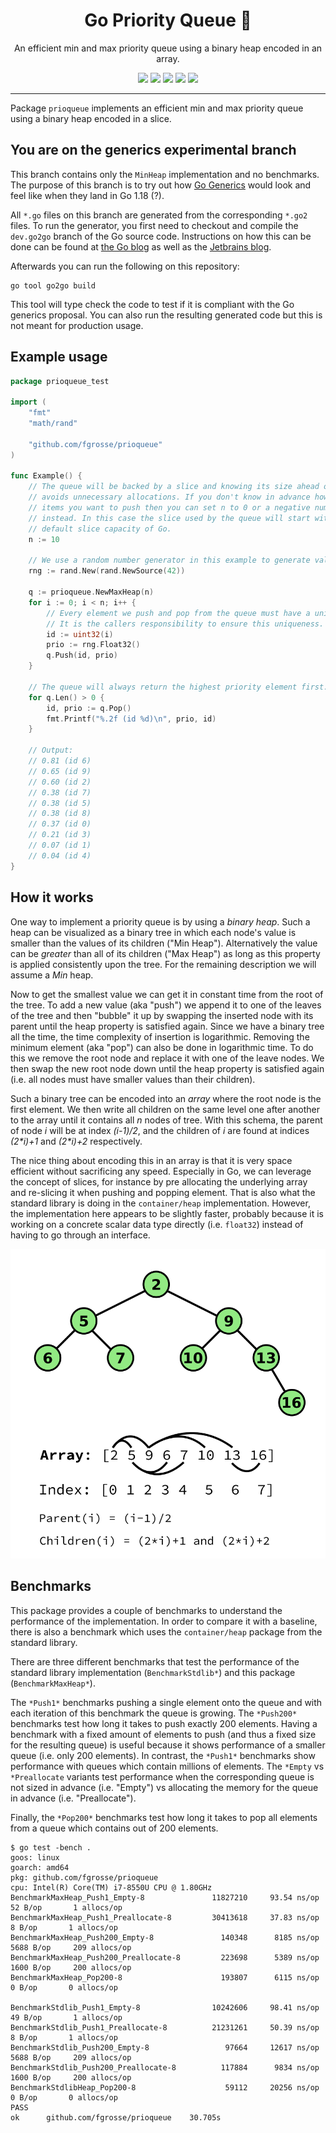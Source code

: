 <h1 align="center">Go Priority Queue 🚥</h1>
<p align="center">An efficient min and max priority queue using a binary heap encoded in an array.</p>
<p align="center">
   <a href="https://github.com/fgrosse/prioqueue/releases"><img src="https://img.shields.io/github/tag/fgrosse/prioqueue.svg?label=version&color=brightgreen"></a>
   <a href="https://github.com/fgrosse/prioqueue/actions/workflows/test.yml"><img src="https://github.com/fgrosse/prioqueue/actions/workflows/test.yml/badge.svg"></a>
   <a href="https://goreportcard.com/report/github.com/fgrosse/prioqueue"><img src="https://goreportcard.com/badge/github.com/fgrosse/prioqueue"></a>
   <!-- <a href="https://codecov.io/gh/fgrosse/prioqueue"><img src="https://codecov.io/gh/fgrosse/prioqueue/branch/master/graph/badge.svg"/></a> -->
    <a href="https://pkg.go.dev/github.com/fgrosse/prioqueue"><img src="https://img.shields.io/badge/godoc-reference-blue.svg?color=blue"></a>
    <a href="https://github.com/fgrosse/prioqueue/blob/master/LICENSE"><img src="https://img.shields.io/badge/license-BSD--3--Clause-blue.svg"></a>
</p>

---

Package `prioqueue` implements an efficient min and max priority queue using a
binary heap encoded in a slice.   

## You are on the generics experimental branch

This branch contains only the `MinHeap` implementation and no benchmarks.
The purpose of this branch is to try out how [Go Generics][1] would look
and feel like when they land in Go 1.18 (?).

All `*.go` files on this branch are generated from the corresponding `*.go2`
files. To run the generator, you first need to checkout and compile the
`dev.go2go` branch of the Go source code. Instructions on how this can be done
can be found at [the Go blog][2] as well as the [Jetbrains blog][3].

Afterwards you can run the following on this repository:

```shell
go tool go2go build
```

This tool will type check the code to test if it is compliant with the Go generics
proposal. You can also run the resulting generated code but this is not meant for
production usage.

[1]: https://go.googlesource.com/proposal/+/refs/heads/master/design/43651-type-parameters.md
[2]: https://blog.golang.org/generics-next-step
[3]: https://blog.jetbrains.com/go/2020/11/24/experimenting-with-go-type-parameters-generics-in-goland/

## Example usage

[embedmd]:# (example_test.go)
```go
package prioqueue_test

import (
	"fmt"
	"math/rand"

	"github.com/fgrosse/prioqueue"
)

func Example() {
	// The queue will be backed by a slice and knowing its size ahead of time
	// avoids unnecessary allocations. If you don't know in advance how many
	// items you want to push then you can set n to 0 or a negative number
	// instead. In this case the slice used by the queue will start with the
	// default slice capacity of Go.
	n := 10

	// We use a random number generator in this example to generate values.
	rng := rand.New(rand.NewSource(42))

	q := prioqueue.NewMaxHeap(n)
	for i := 0; i < n; i++ {
		// Every element we push and pop from the queue must have a unique identifier.
		// It is the callers responsibility to ensure this uniqueness.
		id := uint32(i)
		prio := rng.Float32()
		q.Push(id, prio)
	}

	// The queue will always return the highest priority element first.
	for q.Len() > 0 {
		id, prio := q.Pop()
		fmt.Printf("%.2f (id %d)\n", prio, id)
	}

	// Output:
	// 0.81 (id 6)
	// 0.65 (id 9)
	// 0.60 (id 2)
	// 0.38 (id 7)
	// 0.38 (id 5)
	// 0.38 (id 8)
	// 0.37 (id 0)
	// 0.21 (id 3)
	// 0.07 (id 1)
	// 0.04 (id 4)
}
```

## How it works

One way to implement a priority queue is by using a _binary heap_. Such a heap
can be visualized as a binary tree in which each node's value is smaller than
the values of its children ("Min Heap"). Alternatively the value can be _greater_
than all of its children ("Max Heap") as long as this property is applied
consistently upon the tree. For the remaining description we will assume a _Min_
heap.

Now to get the smallest value we can get it in constant time from the root of
the tree. To add a new value (aka "push") we append it to one of the leaves of
the tree and then "bubble" it up by swapping the inserted node with its
parent until the heap property is satisfied again. Since we have a binary tree
all the time, the time complexity of insertion is logarithmic. Removing the
minimum element (aka "pop") can also be done in logarithmic time. To do this we
remove the root node and replace it with one of the leave nodes. We then swap
the new root node down until the heap property is satisfied again (i.e. all
nodes must have smaller values than their children). 

Such a binary tree can be encoded into an _array_ where the root node is the
first element. We then write all children on the same level one after another
to the array until it contains all _n_ nodes of tree. With this schema, the
parent of node _i_ will be at index _(i-1)/2_, and the children of _i_ are found
at indices _(2*i)+1_ and _(2*i)+2_ respectively.

The nice thing about encoding this in an array is that it is very space efficient
without sacrificing any speed. Especially in Go, we can leverage the concept of
slices, for instance by pre allocating the underlying array and re-slicing it
when pushing and popping element. That is also what the standard library is doing
in the `container/heap` implementation. However, the implementation here appears
to be slightly faster, probably because it is working on a concrete scalar data
type directly (i.e. `float32`) instead of having to go through an interface.

![Heap](heap.png)

## Benchmarks

This package provides a couple of benchmarks to understand the performance of
the implementation. In order to compare it with a baseline, there is also a
benchmark which uses the `container/heap` package from the standard library.

There are three different benchmarks that test the performance of the standard
library implementation (`BenchmarkStdlib*`) and this package (`BenchmarkMaxHeap*`).

The `*Push1*` benchmarks pushing a single element onto the queue and with each
iteration of this benchmark the queue is growing. The `*Push200*` benchmarks
test how long it takes to push exactly 200 elements. Having a benchmark with a
fixed amount of elements to push (and thus a fixed size for the resulting queue)
is useful because it shows performance of a smaller queue (i.e. only 200 elements).
In contrast, the `*Push1*` benchmarks show performance with queues which contain
millions of elements. The `*Empty` vs `*Preallocate` variants test performance
when the corresponding queue is not sized in advance (i.e. "Empty") vs allocating
the memory for the queue in advance (i.e. "Preallocate").

Finally, the `*Pop200*` benchmarks test how long it takes to pop all elements
from a queue which contains out of 200 elements.

```shell
$ go test -bench .
goos: linux
goarch: amd64
pkg: github.com/fgrosse/prioqueue
cpu: Intel(R) Core(TM) i7-8550U CPU @ 1.80GHz
BenchmarkMaxHeap_Push1_Empty-8               11827210     93.54 ns/op       52 B/op       1 allocs/op
BenchmarkMaxHeap_Push1_Preallocate-8         30413618     37.83 ns/op        8 B/op       1 allocs/op
BenchmarkMaxHeap_Push200_Empty-8               140348      8185 ns/op     5688 B/op     209 allocs/op
BenchmarkMaxHeap_Push200_Preallocate-8         223698      5389 ns/op     1600 B/op     200 allocs/op
BenchmarkMaxHeap_Pop200-8                      193807      6115 ns/op        0 B/op       0 allocs/op

BenchmarkStdlib_Push1_Empty-8                10242606     98.41 ns/op       49 B/op       1 allocs/op
BenchmarkStdlib_Push1_Preallocate-8          21231261     50.39 ns/op        8 B/op       1 allocs/op
BenchmarkStdlib_Push200_Empty-8                 97664     12617 ns/op     5688 B/op     209 allocs/op
BenchmarkStdlib_Push200_Preallocate-8          117884      9834 ns/op     1600 B/op     200 allocs/op
BenchmarkStdlibHeap_Pop200-8                    59112     20256 ns/op        0 B/op       0 allocs/op
PASS
ok      github.com/fgrosse/prioqueue    30.705s
```
